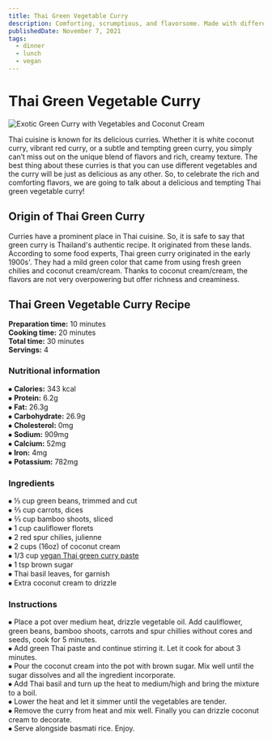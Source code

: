 ```yaml
---
title: Thai Green Vegetable Curry
description: Comforting, scrumptious, and flavorsome. Made with different vegetables, green Thai curry paste and creamy coconut cream. This curry is a feast for your eyes!
publishedDate: November 7, 2021
tags:
  - dinner
  - lunch
  - vegan
---
```


# Thai Green Vegetable Curry

![Exotic Green Curry with Vegetables and Coconut Cream](/greencurry.jpg "image")

Thai cuisine is known for its delicious curries. Whether it is white coconut curry, vibrant red curry, or a subtle and tempting green curry, you simply can’t miss out on the unique blend of flavors and rich, creamy texture. The best thing about these curries is that you can use different vegetables and the curry will be just as delicious as any other. So, to celebrate the rich and comforting flavors, we are going to talk about a delicious and tempting Thai green vegetable curry!

## Origin of Thai Green Curry

Curries have a prominent place in Thai cuisine. So, it is safe to say that green curry is Thailand's authentic recipe. It originated from these lands. According to some food experts, Thai green curry originated in the early 1900s'. They had a mild green color that came from using fresh green chilies and coconut cream/cream. Thanks to coconut cream/cream, the flavors are not very overpowering but offer richness and creaminess.

## Thai Green Vegetable Curry Recipe

**Preparation time:** 10 minutes  
**Cooking time:** 20 minutes  
**Total time:** 30 minutes  
**Servings:** 4

### Nutritional information

⦁ **Calories:** 343 kcal  
⦁ **Protein:** 6.2g  
⦁ **Fat:** 26.3g  
⦁ **Carbohydrate:** 26.9g  
⦁ **Cholesterol:** 0mg  
⦁ **Sodium:** 909mg  
⦁ **Calcium:** 52mg  
⦁ **Iron:** 4mg  
⦁ **Potassium:** 782mg

### Ingredients

⦁ ⅓ cup green beans, trimmed and cut  
⦁ ⅔ cup carrots, dices  
⦁ ⅔ cup bamboo shoots, sliced  
⦁ 1 cup cauliflower florets  
⦁ 2 red spur chilies, julienne  
⦁ 2 cups (16oz) of coconut cream  
⦁ 1/3 cup [vegan Thai green curry paste](https://en.wikipedia.org/wiki/Green_curry "Bright curry paste has no shrimp.")  
⦁ 1 tsp brown sugar  
⦁ Thai basil leaves, for garnish  
⦁ Extra coconut cream to drizzle

### Instructions

⦁ Place a pot over medium heat, drizzle vegetable oil. Add cauliflower, green beans, bamboo shoots, carrots and spur chillies without cores and seeds, cook for 5 minutes.  
⦁ Add green Thai paste and continue stirring it. Let it cook for about 3 minutes.  
⦁ Pour the coconut cream into the pot with brown sugar. Mix well until the sugar dissolves and all the ingredient incorporate.  
⦁ Add Thai basil and turn up the heat to medium/high and bring the mixture to a boil.  
⦁ Lower the heat and let it simmer until the vegetables are tender.  
⦁ Remove the curry from heat and mix well. Finally you can drizzle coconut cream to decorate.  
⦁ Serve alongside basmati rice. Enjoy.
